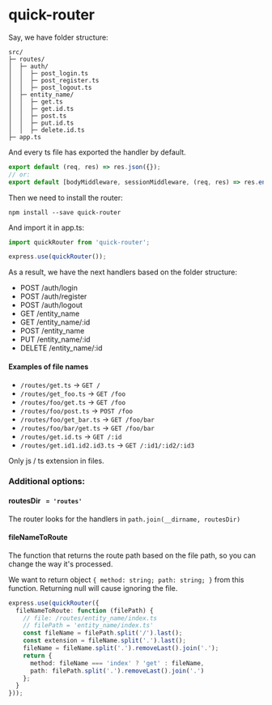 # quick-router
Say, we have folder structure:
```
src/
├─ routes/
│  ├─ auth/
│  │  ├─ post_login.ts
│  │  ├─ post_register.ts
│  │  ├─ post_logout.ts
│  ├─ entity_name/
│  │  ├─ get.ts
│  │  ├─ get.id.ts
│  │  ├─ post.ts
│  │  ├─ put.id.ts
│  │  ├─ delete.id.ts
├─ app.ts
```

And every ts file has exported the handler by default.
```ts
export default (req, res) => res.json({});
// or:
export default [bodyMiddleware, sessionMiddleware, (req, res) => res.end()];
```

Then we need to install the router:
```
npm install --save quick-router
```

And import it in app.ts:
```ts
import quickRouter from 'quick-router';

express.use(quickRouter());
```

As a result, we have the next handlers based on the folder structure:
- POST /auth/login
- POST /auth/register
- POST /auth/logout
- GET /entity_name
- GET /entity_name/:id
- POST /entity_name
- PUT /entity_name/:id
- DELETE /entity_name/:id

#### Examples of file names

- `/routes/get.ts` -> `GET /`
- `/routes/get_foo.ts` -> `GET /foo`
- `/routes/foo/get.ts` -> `GET /foo`
- `/routes/foo/post.ts` -> `POST /foo`
- `/routes/foo/get_bar.ts` -> `GET /foo/bar`
- `/routes/foo/bar/get.ts` -> `GET /foo/bar`
- `/routes/get.id.ts` -> `GET /:id`
- `/routes/get.id1.id2.id3.ts` -> `GET /:id1/:id2/:id3`

Only js / ts extension in files.

### Additional options:
#### routesDir ` = 'routes'`
The router looks for the handlers in `path.join(__dirname, routesDir)`

#### fileNameToRoute
The function that returns the route path based on the file path, so you can change the way it's processed.

We want to return object `{ method: string; path: string; }` from this function. Returning null will cause ignoring the file.

```ts
express.use(quickRouter({
  fileNameToRoute: function (filePath) {
    // file: /routes/entity_name/index.ts
    // filePath = 'entity_name/index.ts'
    const fileName = filePath.split('/').last();
    const extension = fileName.split('.').last();
    fileName = fileName.split('.').removeLast().join('.');
    return {
      method: fileName === 'index' ? 'get' : fileName,
      path: filePath.split('.').removeLast().join('.')
    };
  }
}));
```

